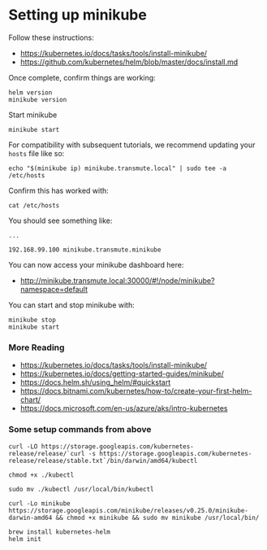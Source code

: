 # Setting up minikube

Follow these instructions:

* https://kubernetes.io/docs/tasks/tools/install-minikube/
* https://github.com/kubernetes/helm/blob/master/docs/install.md

Once complete, confirm things are working:

```
helm version
minikube version
```

Start minikube
```
minikube start
```

For compatibility with subsequent tutorials, we recommend updating your `hosts` file like so:

```
echo "$(minikube ip) minikube.transmute.local" | sudo tee -a /etc/hosts
```

Confirm this has worked with:

```
cat /etc/hosts
```

You should see something like:

```
...

192.168.99.100 minikube.transmute.minikube
```

You can now access your minikube dashboard here:

* http://minikube.transmute.local:30000/#!/node/minikube?namespace=default

You can start and stop minikube with:

```
minikube stop
minikube start
```

### More Reading

* https://kubernetes.io/docs/tasks/tools/install-minikube/
* https://kubernetes.io/docs/getting-started-guides/minikube/
* https://docs.helm.sh/using_helm/#quickstart
* https://docs.bitnami.com/kubernetes/how-to/create-your-first-helm-chart/
* https://docs.microsoft.com/en-us/azure/aks/intro-kubernetes

### Some setup commands from above

```
curl -LO https://storage.googleapis.com/kubernetes-release/release/`curl -s https://storage.googleapis.com/kubernetes-release/release/stable.txt`/bin/darwin/amd64/kubectl

chmod +x ./kubectl

sudo mv ./kubectl /usr/local/bin/kubectl

curl -Lo minikube https://storage.googleapis.com/minikube/releases/v0.25.0/minikube-darwin-amd64 && chmod +x minikube && sudo mv minikube /usr/local/bin/

brew install kubernetes-helm
helm init
```
